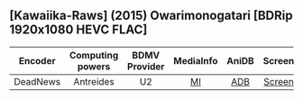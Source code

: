 ## [Kawaiika-Raws] (2015) Owarimonogatari [BDRip 1920x1080 HEVC FLAC]

| Encoder  | Computing powers | BDMV Provider | MediaInfo | AniDB |  Screens  |
| :------: | :--------------: | :-----------: | :-------: | :---: | :-------: |
| DeadNews |    Antreides     |      U2       |   [MI]    | [ADB] | [Screens] |

[screens]: https://slowpics.org/comparison/1866caeb-e099-4d9a-aba5-9687c0c0af8e
[adb]: https://anidb.net/anime/11350
[mi]: https://privatebin.net/?249d861bbd017d3b#HJvnEL3CsqrguCoBEWPMLhxmZtxNL2AUPfroNFCAPpHB
